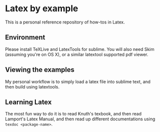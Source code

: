 Latex by example
================

This is a personal reference repository of how-tos in Latex.

## Environment

Please install TeXLive and LatexTools for sublime. You will also need Skim (assuming you're on OS X), or a similar latextool supported pdf viewer.

## Viewing the examples

My personal workflow is to simply load a latex file into sublime text, and then build using latextools.  

## Learning Latex

The most fun way to do it is to read Knuth's texbook, and then read Lamport's Latex Manual, and then read up different documentations using `texdoc <package-name>`.
 
